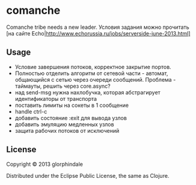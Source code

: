 # comanche

Comanche tribe needs a new leader.
Условия задания можно прочитать [на сайте Echo|http://www.echorussia.ru/jobs/serverside-june-2013.html]

## Usage

* Условие завершения потоков, корректное закрытие портов.
* Полностью отделить алгоритм от сетевой части - автомат, общающийся с сетью через очереди
  сообщений. Проблема - таймауты, решить через core.async?
* над send-msg нужна нахлобучка, которая абстрагирует идентификаторы от транспорта
* поставить лимиты на сокеты в 1 сообщение
* handle ctrl-c
* добавить состояние :exit для вывода узлов
* добавить эмуляцию медленных узлов
* защита рабочих потоков от исключений
## License

Copyright © 2013 glorphindale

Distributed under the Eclipse Public License, the same as Clojure.
